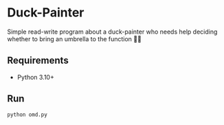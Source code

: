 # Duck-Painter
Simple read-write program about a duck-painter who needs help deciding whether to bring an umbrella to the function 🦆🍺

## Requirements
- Python 3.10+

## Run
```bash
python omd.py
